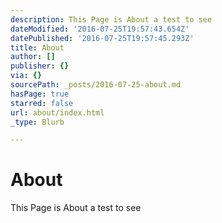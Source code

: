 ```yaml
---
description: This Page is About a test to see
dateModified: '2016-07-25T19:57:43.654Z'
datePublished: '2016-07-25T19:57:45.293Z'
title: About
author: []
publisher: {}
via: {}
sourcePath: _posts/2016-07-25-about.md
hasPage: true
starred: false
url: about/index.html
_type: Blurb

---
```

# About

This Page is About a test to see